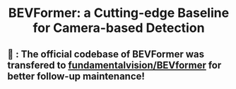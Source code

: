 
<div align="center">   
  
# BEVFormer: a Cutting-edge Baseline for Camera-based Detection
</div>

## :microphone: : The official codebase of BEVFormer was transfered to [fundamentalvision/BEVformer](https://github.com/fundamentalvision/BEVFormer) for better follow-up maintenance!
